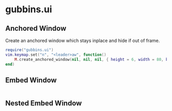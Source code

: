 # gubbins.ui

## Anchored Window

Create an anchored window which stays inplace and hide if out of frame.

```lua
require("gubbins.ui")
vim.keymap.set("n", "<leader>aw", function()
    M.create_anchored_window(nil, nil, nil, { height = 6, width = 80, border="single" })
end)
```

## Embed Window

```lua

```

## Nested Embed Window

```lua
```
